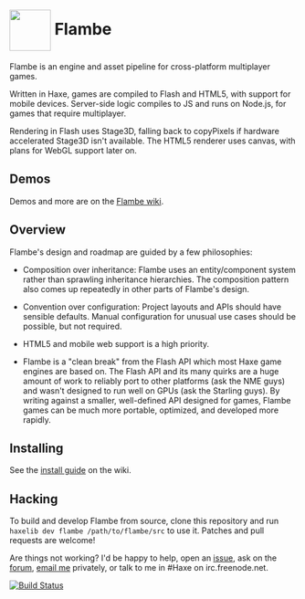 <img src="https://raw.github.com/aduros/flambe/master/tools/embedder/logo.png" width="72" height="72" align="absmiddle"> Flambe
======

Flambe is an engine and asset pipeline for cross-platform multiplayer games.

Written in Haxe, games are compiled to Flash and HTML5, with support for mobile
devices. Server-side logic compiles to JS and runs on Node.js, for games that
require multiplayer.

Rendering in Flash uses Stage3D, falling back to copyPixels if hardware
accelerated Stage3D isn't available. The HTML5 renderer uses canvas, with plans
for WebGL support later on.

## Demos

Demos and more are on the [Flambe wiki].

## Overview

Flambe's design and roadmap are guided by a few philosophies:

- Composition over inheritance: Flambe uses an entity/component system rather
  than sprawling inheritance hierarchies. The composition pattern also comes up
  repeatedly in other parts of Flambe's design.

- Convention over configuration: Project layouts and APIs should have sensible
  defaults. Manual configuration for unusual use cases should be possible, but
  not required.

- HTML5 and mobile web support is a high priority.

- Flambe is a "clean break" from the Flash API which most Haxe game engines are
  based on. The Flash API and its many quirks are a huge amount of work to
  reliably port to other platforms (ask the NME guys) and wasn't designed to run
  well on GPUs (ask the Starling guys). By writing against a smaller,
  well-defined API designed for games, Flambe games can be much more portable,
  optimized, and developed more rapidly.

## Installing

See the [install guide] on the wiki.

## Hacking

To build and develop Flambe from source, clone this repository and run
`haxelib dev flambe /path/to/flambe/src` to use it. Patches and pull
requests are welcome!

Are things not working? I'd be happy to help, open an [issue], ask on
the [forum], [email me] privately, or talk to me in #Haxe on
irc.freenode.net.

[![Build Status](https://secure.travis-ci.org/aduros/flambe.png?branch=master)](http://travis-ci.org/aduros/flambe)

[Flambe wiki]: https://github.com/aduros/flambe/wiki
[install guide]: https://github.com/aduros/flambe/wiki/Installation
[issue]: https://github.com/aduros/flambe/issues
[forum]: https://groups.google.com/forum/#!forum/flambe
[email me]: mailto:b@aduros.com
